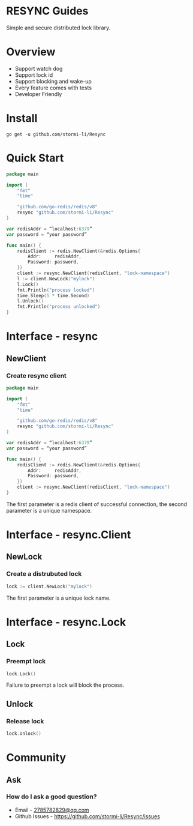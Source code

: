 # RESYNC Guides

Simple and secure distributed lock library.

# Overview

- Support watch dog
- Support lock id
- Support blocking and wake-up
- Every feature comes with tests
- Developer Friendly

# Install


```shell
go get -u github.com/stormi-li/Resync
```

# Quick Start

```go
package main

import (
	"fmt"
	"time"

	"github.com/go-redis/redis/v8"
	resync "github.com/stormi-li/Resync"
)

var redisAddr = “localhost:6379”
var password = “your password”

func main() {
	redisClient := redis.NewClient(&redis.Options{
		Addr:     redisAddr,
		Password: password,
	})
	client := resync.NewClient(redisClient, "lock-namespace")
	l := client.NewLock("mylock")
	l.Lock()
	fmt.Println("process locked")
	time.Sleep(5 * time.Second)
	l.Unlock()
	fmt.Println("process unlocked")
}
```

# Interface - resync

## NewClient

### Create resync client
```go
package main

import (
	"fmt"
	"time"

	"github.com/go-redis/redis/v8"
	resync "github.com/stormi-li/Resync"
)

var redisAddr = “localhost:6379”
var password = “your password”

func main() {
	redisClient := redis.NewClient(&redis.Options{
		Addr:     redisAddr,
		Password: password,
	})
	client := resync.NewClient(redisClient, "lock-namespace")
}
```

The first parameter is a redis client of successful connection, the second parameter is a unique namespace.

# Interface - resync.Client

## NewLock

### Create a distrubuted lock
```go
lock := client.NewLock("mylock")
```
The first parameter is a unique lock name.

# Interface - resync.Lock

## Lock

### Preempt lock
```go
lock.Lock()
```
Failure to preempt a lock will block the process.

## Unlock 

### Release lock
```go
lock.Unlock()
```

# Community

## Ask

### How do I ask a good question?
- Email - 2785782829@qq.com
- Github Issues - https://github.com/stormi-li/Resync/issues